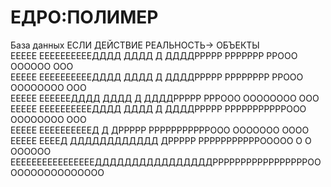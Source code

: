 # ЕДРО:ПОЛИМЕР
База данных ЕСЛИ    ДЕЙСТВИЕ       РЕАЛЬНОСТЬ->       ОБЪЕКТЫ <br/>
ЕЕЕЕЕ ЕЕЕЕЕЕЕЕЕЕДДДД ДДДД Д ДДДДРРРРР РРРРРРР  РРООО  ОООООО  ООО<br/>
ЕЕЕЕЕ ЕЕЕЕЕЕЕЕЕЕДДДД ДДДД Д ДДДДРРРРР РРРРРРРР РРООО ОООООООО ООО<br/>
ЕЕЕЕЕ     ЕЕЕЕЕЕДДДД ДДДД Д ДДДДРРРРР         РРРООО ОООООООО ООО<br/>
EЕЕЕЕ ЕЕЕЕЕЕЕЕЕЕДДДД ДДДД Д ДДДДРРРРР РРРРРРРРРРРООО ОООООООО ООО<br/>
ЕЕЕЕЕ ЕЕЕЕЕЕЕЕЕЕД      Д       ДРРРРР РРРРРРРРРРРООО ООООООО ОООО<br/>
ЕЕЕЕЕ       ЕЕЕЕД ДДДДДДДДДДДД ДРРРРР РРРРРРРРРРРООООО О О ОООООО<br/>
ЕЕЕЕЕЕЕЕЕЕЕЕЕЕЕЕДДДДДДДДДДДДДДДДРРРРРРРРРРРРРРРРРОООООООООООООООО<br/>

